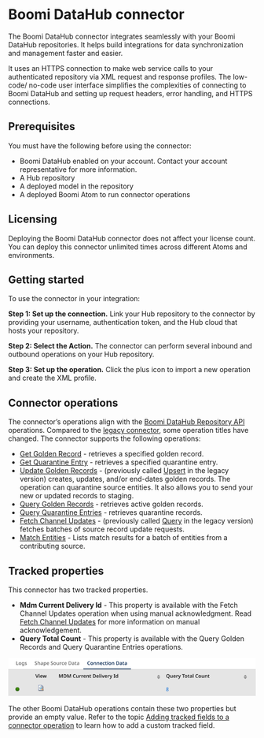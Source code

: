 # Boomi DataHub connector

<head>
  <meta name="guidename" content="Integration"/>
  <meta name="context" content="GUID-33bc7d00-fefd-4914-877d-0e7dc6d83aba"/>
</head>


The Boomi DataHub connector integrates seamlessly with your Boomi DataHub repositories. It helps build integrations for data synchronization and management faster and easier.  

It uses an HTTPS connection to make web service calls to your authenticated repository via XML request and response profiles. The low-code/ no-code user interface simplifies the complexities of connecting to Boomi DataHub and setting up request headers, error handling, and HTTPS connections.

## Prerequisites 

You must have the following before using the connector: 

- Boomi DataHub enabled on your account. Contact your account representative for more information. 
- A Hub repository 
- A deployed model in the repository
- A deployed Boomi Atom to run connector operations


## Licensing

Deploying the Boomi DataHub connector does not affect your license count. You can deploy this connector unlimited times across different Atoms and environments.


## Getting started 

To use the connector in your integration:

**Step 1: Set up the connection.** Link your Hub repository to the connector by providing your username, authentication token, and the Hub cloud that hosts your repository. 

**Step 2: Select the Action.** The connector can perform several inbound and outbound operations on your Hub repository.

**Step 3: Set up the operation.** Click the plus icon to import a new operation and create the XML profile.

## Connector operations

The connector’s operations align with the [Boomi DataHub Repository API](/docs/Atomsphere/Master%20Data%20Hub/REST%20APIs/r-mdm-Repository_API_659e32f2-99ce-444e-8201-8a9ae1d92c9b.md) operations. Compared to the [legacy connector](/docs/Atomsphere/Integration/Connectors/r-atm-MDM_connector_ff690a6f-288d-44b3-96fb-e81afb046703.md), some operation titles have changed. The connector supports the following operations: 

- [Get Golden Record](/docs/Atomsphere/Integration/Connectors/int-BDH_Get_Golden_Record.md) - retrieves a specified golden record.
- [Get Quarantine Entry](/docs/Atomsphere/Integration/Connectors/int-BDH_Get_Quarantine_Entry.md) - retrieves a specified quarantine entry.
- [Update Golden Records](/docs/Atomsphere/Integration/Connectors/int-BDH_Update_Golden_Records.md) - (previously called [Upsert](/docs/Atomsphere/Integration/Connectors/r-atm-MDM_operation_outbound_actions_ea6b4a33-f225-4cfc-bf71-5372db17b3a6.md#upsert) in the legacy version) creates, updates, and/or end-dates golden records. The operation can quarantine source entities. It also allows you to send your new or updated records to staging.  
- [Query Golden Records](/docs/Atomsphere/Integration/Connectors/int-BDH_Query_Golden_Records.md)  - retrieves active golden records. 
- [Query Quarantine Entries](/docs/Atomsphere/Integration/Connectors/int-BDH_Query_Quarantine_Entries.md) - retrieves quarantine records. 
- [Fetch Channel Updates](/docs/Atomsphere/Integration/Connectors/int-BDH_Fetch_Channel_Updates.md) - (previously called [Query](/docs/Atomsphere/Integration/Connectors/r-atm-MDM_operation_inbound_actions_02ee8905-a7de-4aaa-85e4-84a1a041c28e.md#query) in the legacy version) fetches batches of source record update requests.
- [Match Entities](/docs/Atomsphere/Integration/Connectors/int-BDH_Match_Entities.md) - Lists match results for a batch of entities from a contributing source.

## Tracked properties

This connector has two tracked properties.

  - **Mdm Current Delivery Id** - This property is available with the Fetch Channel Updates operation when using manual acknowledgment. Read [Fetch Channel Updates](/docs/Atomsphere/Integration/Connectors/int-BDH_Fetch_Channel_Updates.md) for more information on manual acknowledgement.
 - **Query Total Count** - This property is available with the Query Golden Records and Query Quarantine Entries operations.

![Example of tracked properties when you view a document. Both MDM Delivery ID and Query Total Count display with total count showing in this scenario.](../Images/img-hub_tracked_properties_example.png)

The other Boomi DataHub operations contain these two properties but provide an empty value. Refer to the topic [Adding tracked fields to a connector operation](../Process%20building/t-atm-Adding_tracked_fields_to_a_connector_operation_f71821dd-95ee-4ebd-bfc9-3333262f56f6.md) to learn how to add a custom tracked field.


